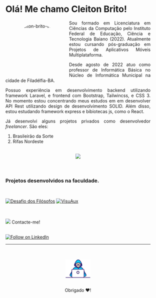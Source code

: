 #

<div style="padding: 20px;" height="100">

<h1>Olá! Me chamo Cleiton Brito!</h1>

<img style="border-radius: 50%; margin: 10px 30px;" align="left" alt="cleiton-brito-image" height="150" src="https://avatars.githubusercontent.com/u/29292376?v=4">
<p align="justify"> 
Sou formado em Licenciatura em Ciências da Computação pelo Instituto Federal de Educação, Ciência e Tecnologia Baiano (2022). Atualmente estou cursando pós-graduação em Projetos de Aplicativos Móveis Multiplataforma.
</p>

<p align="justify"> 
Desde agosto de 2022 atuo como professor de Informática Básica no Núcleo de Informática Municipal na cidade de Filadélfia-BA.
</p>

<p align="justify">
Possuo experiência em desenvolvimento backend utilizando framework Laravel, e frontend com Bootstrap, Tailwincss, e CSS 3. No momento estou concentrando meus estudos em em desenvolver API Rest utilizando design de desenvolvimento SOLID. Além disso, estou estudando framework express e bibiotecas js, como o React.
</p>

<p align="justify">
Já desenvolvi alguns projetos privados como desenvolvedor <i>freelancer</i>. São eles:
<ol>
<li>Brasileirão da Sorte</li>
<li>Rifas Nordeste</li>
</ol>
</p>

<p align="justify"> 

</p>
<br>

<div align="center">
  <a href="https://github.com/cleitonbrito">
    <img height="180em" src="https://github-readme-stats.vercel.app/api?username=cleitonbrito&show_icons=true&theme=transparent&bg_color=00000000&title_color=ebebeb&text_color=0d95ba&icon_color=fff&ring_color=abc40a&include_all_commits=true&count_private=true"/>
  </a>
</div>
<br>
<br>

<h3>Projetos desenvolvidos na faculdade.</h3>

<br>

[![Desafio dos Filósofos](https://github-readme-stats.vercel.app/api/pin/?username=cleitonbrito&repo=DesafioDosFilosofos&bg_color=c2c2&text_color=eeee&title_color=ebebeb&icon_color=fff)](https://github.com/CleitonBrito/DesafioDosFilosofos)
[![VisuAux](https://github-readme-stats.vercel.app/api/pin/?username=cleitonbrito&repo=AppMatematica-VisuAux&bg_color=c2c2&text_color=eeee&title_color=ebebeb&icon_color=fff)](https://github.com/CleitonBrito/AppMatematica-VisuAux)

<br>
<br>
<img style="width: 20px" src="https://github.githubassets.com/images/icons/emoji/unicode/1f468-1f4bb.png?v8" /> Contacte-me!
<br>
<br>
<p align="left">
  <a href="https://www.linkedin.com/in/cleiton-brito-850911252/"><img title="Follow on LinkedIn" src="https://img.shields.io/badge/LinkedIn-0077B5?style=for-the-badge&logo=linkedin&logoColor=white"/></a>

---
<br>
<br>


<div align="center">
<img style="width: 80px" align="center" src="files/dev-animation.gif" />
<br>
<br>

Obrigado ❤️!
</div>

